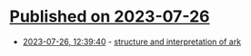 # [Published on 2023-07-26](index.md)

* [2023-07-26, 12:39:40](https://lobste.rs/s/amrldo/structure_interpretation_ark) - [structure and interpretation of ark](https://wingolog.org/archives/2023/05/02/structure-and-interpretation-of-ark)
